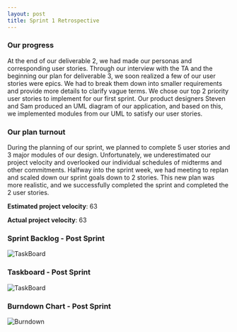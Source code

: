 ```yaml
---
layout: post
title: Sprint 1 Retrospective
---
```


### Our progress
At the end of our deliverable 2, we had made our personas and corresponding user stories. Through our interview with the TA and the beginning our plan for deliverable 3, we soon realized a few of our user stories were epics. We had to break them down into smaller requirements and provide more details to clarify vague terms. We chose our top 2 priority user stories to implement for our first sprint. Our product designers Steven and Sam produced an UML diagram of our application, and based on this, we implemented modules from our UML to satisfy our user stories.


### Our plan turnout
During the planning of our sprint, we planned to complete 5 user stories and 3 major modules of our design. Unfortunately, we underestimated our project velocity and overlooked our individual schedules of midterms and other commitments. Halfway into the sprint week, we had meeting to replan and scaled down our sprint goals down to 2 stories. This new plan was more realistic, and we successfully completed the sprint and completed the 2 user stories.


**Estimated project velocity**: 63

**Actual project velocity**: 63


### Sprint Backlog - Post Sprint
![TaskBoard](/images/Deliverable3/sprintbacklog-post.png)


### Taskboard - Post Sprint
![TaskBoard](/images/Deliverable3/taskboard-post.png)


### Burndown Chart - Post Sprint
![Burndown](/images/Deliverable3/burndown-post.png)

